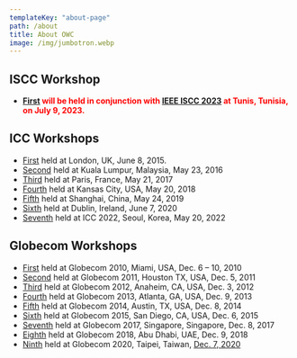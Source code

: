 ```yaml
---
templateKey: "about-page"
path: /about
title: About OWC
image: /img/jumbotron.webp
---
```


## ISCC Workshop

- **<span style="color: red; ">[First](https://2023.ieee-iscc.org/workshops/) will be held in conjunction with [IEEE ISCC 2023](https://2023.ieee-iscc.org/) at Tunis, Tunisia, on July 9, 2023.</span>**

## ICC Workshops

- [First](https://icc2015.ieee-icc.org/content/workshops.html) held at London, UK, June 8, 2015.
- [Second](https://icc2016.ieee-icc.org/content/workshops.html#W02) held at Kuala Lumpur, Malaysia, May 23, 2016
- [Third](https://icc2017.ieee-icc.org/workshop/3rd-workshop-optical-wireless-communications-owc.html) held at Paris, France, May 21, 2017
- [Fourth](https://icc2018.ieee-icc.org/workshop/4th-workshop-optical-wireless-communications-owc) held at Kansas City, USA, May 20, 2018
- [Fifth](https://icc2019.ieee-icc.org/workshop/w23-5th-workshop-optical-wireless-communications) held at Shanghai, China, May 24, 2019
- [Sixth](https://icc2020.ieee-icc.org/workshop/ws-17-workshop-optical-wireless-communications) held at Dublin, Ireland, June 7, 2020
- [Seventh](http://yamazato.nuee.nagoya-u.ac.jp/owc2022/index.html) held at ICC 2022, Seoul, Korea, May 20, 2022

## Globecom Workshops

- [First](https://globecom2010.ieee-globecom.org/WORKSHOPS.html) held at Globecom 2010, Miami, USA, Dec. 6 – 10, 2010
- [Second](https://globecom2011.ieee-globecom.org/workshops.html) held at Globecom 2011, Houston TX, USA, Dec. 5, 2011
- [Third](http://www.bu.edu/smartlighting/optical-wireless-communications-workshop/) held at Globecom 2012, Anaheim, CA, USA, Dec. 3, 2012
- [Fourth](https://www.ece.mcmaster.ca/~hranilovic/owc13/OWC_2013/Home.html) held at Globecom 2013, Atlanta, GA, USA, Dec. 9, 2013
- [Fifth](http://www.bu.edu/smartlighting/5th-ieee-workshop-on-optical-wireless-communications-owc14/) held at Globecom 2014, Austin, TX, USA, Dec. 8, 2014
- [Sixth](http://owcworkshop.ok.ubc.ca/) held at Globecom 2015, San Diego, CA, USA, Dec. 6, 2015
- [Seventh](https://globecom2017.ieee-globecom.org/workshop/ws-11-7th-ieee-globecom-workshop-optical-wireless-communications-owc%e2%80%9917) held at Globecom 2017, Singapore, Singapore, Dec. 8, 2017
- [Eighth](http://yamazato.nuee.nagoya-u.ac.jp/owc2018/index.html) held at Globecom 2018, Abu Dhabi, UAE, Dec. 9, 2018
- [Ninth](http://yamazato.nuee.nagoya-u.ac.jp/owc2020/) held at Globecom 2020, Taipei, Taiwan, [Dec. 7, 2020](https://globecom2020.ieee-globecom.org/workshop/ws-01-workshop-optical-wireless-communications-owc)
